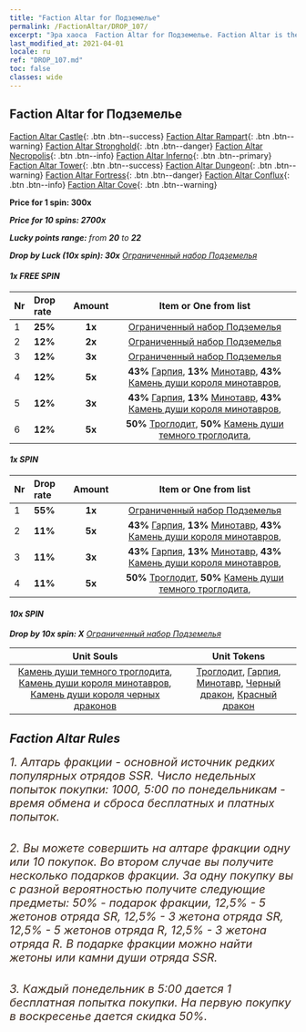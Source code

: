 ```yaml
---
title: "Faction Altar for Подземелье"
permalink: /FactionAltar/DROP_107/
excerpt: "Эра хаоса  Faction Altar for Подземелье. Faction Altar is the primary method for obtaining SSR units from the popular faction. Limited to 1,000 purchases each week. The popular faction changes at 05:00 every Monday. Purchase attempts and free purchase attempts will also reset then."
last_modified_at: 2021-04-01
locale: ru
ref: "DROP_107.md"
toc: false
classes: wide
---
```


##  Faction Altar for **Подземелье**

  [Faction Altar Castle](/ru/FactionAltar/DROP_101/){: .btn .btn--success} [Faction Altar Rampart](/ru/FactionAltar/DROP_102/){: .btn .btn--warning} [Faction Altar Stronghold](/ru/FactionAltar/DROP_103/){: .btn .btn--danger} [Faction Altar Necropolis](/ru/FactionAltar/DROP_104/){: .btn .btn--info} [Faction Altar Inferno](/ru/FactionAltar/DROP_105/){: .btn .btn--primary} [Faction Altar Tower](/ru/FactionAltar/DROP_106/){: .btn .btn--success} [Faction Altar Dungeon](/ru/FactionAltar/DROP_107/){: .btn .btn--warning} [Faction Altar Fortress](/ru/FactionAltar/DROP_108/){: .btn .btn--danger} [Faction Altar Conflux](/ru/FactionAltar/DROP_109/){: .btn .btn--info} [Faction Altar Cove](/ru/FactionAltar/DROP_112/){: .btn .btn--warning} 

  **Price for 1 spin: 300x** <i class="fas fa-gem"/>

  **Price for 10 spins: 2700x** <i class="fas fa-gem"/>

  **Lucky points range:** from **20** to **22**

  **Drop by Luck (10x spin): 30x** [Ограниченный набор Подземелья](/ru/Items/con_2107/)

####  1x FREE SPIN 

  |    Nr    |  Drop rate  |  Amount   |   Item or One from list  |
  |:---------|:------------|:---------:|:------------------------:|
  | 1 | **25%** | **1x** | [Ограниченный набор Подземелья](/ru/Items/con_2107/) |
  | 2 | **12%** | **2x** | [Ограниченный набор Подземелья](/ru/Items/con_2107/) |
  | 3 | **12%** | **3x** | [Ограниченный набор Подземелья](/ru/Items/con_2107/) |
  | 4 | **12%** | **5x** |  **43%** [Гарпия](/ru/Items/unt_245/),  **13%** [Минотавр](/ru/Items/unt_248/),  **43%** [Камень души короля минотавров](/ru/Items/unt_332/),  |
  | 5 | **12%** | **3x** |  **43%** [Гарпия](/ru/Items/unt_245/),  **13%** [Минотавр](/ru/Items/unt_248/),  **43%** [Камень души короля минотавров](/ru/Items/unt_332/),  |
  | 6 | **12%** | **5x** |  **50%** [Троглодит](/ru/Items/unt_244/),  **50%** [Камень души темного троглодита](/ru/Items/unt_328/),  |


####  1x SPIN 

  |    Nr    |  Drop rate  |  Amount   |   Item or One from list  |
  |:---------|:------------|:---------:|:------------------------:|
  | 1 | **55%** | **1x** | [Ограниченный набор Подземелья](/ru/Items/con_2107/) |
  | 2 | **11%** | **5x** |  **43%** [Гарпия](/ru/Items/unt_245/),  **13%** [Минотавр](/ru/Items/unt_248/),  **43%** [Камень души короля минотавров](/ru/Items/unt_332/),  |
  | 3 | **11%** | **3x** |  **43%** [Гарпия](/ru/Items/unt_245/),  **13%** [Минотавр](/ru/Items/unt_248/),  **43%** [Камень души короля минотавров](/ru/Items/unt_332/),  |
  | 4 | **11%** | **5x** |  **50%** [Троглодит](/ru/Items/unt_244/),  **50%** [Камень души темного троглодита](/ru/Items/unt_328/),  |


####  10x SPIN 

  **Drop by 10x spin: X** [Ограниченный набор Подземелья](/ru/Items/con_2107/)

  |    Unit Souls    |  Unit Tokens  |
  |:----------------:|:-------------:|
  | [Камень души темного троглодита](/ru/Items/unt_328/), [Камень души короля минотавров](/ru/Items/unt_332/), [Камень души короля черных драконов](/ru/Items/unt_334/) | [Троглодит](/ru/Items/unt_244/), [Гарпия](/ru/Items/unt_245/), [Минотавр](/ru/Items/unt_248/), [Черный дракон](/ru/Items/unt_250/), [Красный дракон](/ru/Items/unt_251/) |



## Faction Altar Rules

  <span style="color: #3c2a1e;font-size:20px">1. Алтарь фракции - основной источник редких популярных отрядов SSR. Число недельных попыток покупки: 1000, 5:00 по понедельникам - время обмена и сброса бесплатных и платных попыток.</span><br/>

<br/>  <span style="color: #3c2a1e;font-size:20px">2. Вы можете совершить на алтаре фракции одну или 10 покупок. Во втором случае вы получите несколько подарков фракции. За одну покупку вы с разной вероятностью получите следующие предметы: 50% - подарок фракции, 12,5% - 5 жетонов отряда SR, 12,5% - 3 жетона отряда SR, 12,5% - 5 жетонов отряда R, 12,5% - 3 жетона отряда R. В подарке фракции можно найти жетоны или камни души отряда SSR.</span>

<br/>  <span style="color: #3c2a1e;font-size:20px">3. Каждый понедельник в 5:00 дается 1 бесплатная попытка покупки. На первую покупку в воскресенье дается скидка 50%.</span><br/>

<br/>